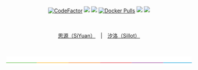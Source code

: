 <p align="center">
<br><br>
<a href="https://www.codefactor.io/repository/github/hi-windom/sillot"><img src="https://www.codefactor.io/repository/github/hi-windom/sillot/badge" alt="CodeFactor" style="cursor:pointer;height: 26px;margin: 1px auto;"/></a>
<a href="https://codecov.io/gh/Hi-Windom/Sillot" >
 <img src="https://codecov.io/gh/Hi-Windom/Sillot/branch/master/graph/badge.svg?token=C6PLVT0R2V" style="cursor:pointer;height: 26px;margin: 1px auto;"/></a>
<a title="Downloads" target="_blank" href="https://github.com/Hi-Windom/Sillot/releases"><img src="https://img.shields.io/github/downloads/Hi-Windom/Sillot/total.svg?style=flat-square&color=A26738&logo=github" style="cursor:pointer;height: 26px;margin: 1px auto;"/></a>
<a title="Docker Pulls" target="_blank" href="https://hub.docker.com/r/soltus/sillot"><img alt="Docker Pulls" src="https://img.shields.io/docker/pulls/soltus/sillot?color=99CCFF&label=pulls&logo=docker&logoColor=99CCFF" style="cursor:pointer;height: 26px;margin: 1px auto;"/></a>
<a title="Hits" target="_blank" href="https://github.com/Hi-Windom/Sillot"><img src="https://hits.b3log.org/Hi-Windom/Sillot.svg" style="cursor:pointer;height: 26px;margin: 1px auto;"/></a>
<a target="_blank" href="https://discord.gg/QtzNdgNGZY"><img src="https://img.shields.io/badge/Chat-white?logo=discord&style=social" style="cursor:pointer;height: 26px;margin: 1px auto;"/></a>
</p>

<p align="center">
<br><br>
<a href="README_zh_CN.md">思源（SiYuan）</a>&emsp;|&emsp;<a href="README_Sillot.md">汐洛（Sillot）</a>
</p>

<p align="center">
<br><br>
<img alt="split" src="./.github/split.png">
</p>